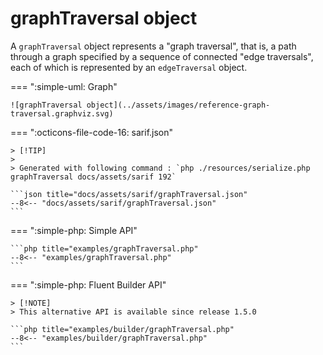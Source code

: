 <!-- markdownlint-disable MD013 -->
# graphTraversal object

A `graphTraversal` object represents a "graph traversal", that is, a path through
a graph specified by a sequence of connected "edge traversals", each of which is represented by an `edgeTraversal` object.

=== ":simple-uml: Graph"

    ![graphTraversal object](../assets/images/reference-graph-traversal.graphviz.svg)

=== ":octicons-file-code-16: sarif.json"

    > [!TIP]
    >
    > Generated with following command : `php ./resources/serialize.php graphTraversal docs/assets/sarif 192`

    ```json title="docs/assets/sarif/graphTraversal.json"
    --8<-- "docs/assets/sarif/graphTraversal.json"
    ```

=== ":simple-php: Simple API"

    ```php title="examples/graphTraversal.php"
    --8<-- "examples/graphTraversal.php"
    ```

=== ":simple-php: Fluent Builder API"

    > [!NOTE]
    > This alternative API is available since release 1.5.0

    ```php title="examples/builder/graphTraversal.php"
    --8<-- "examples/builder/graphTraversal.php"
    ```
